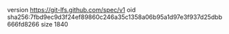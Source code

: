 version https://git-lfs.github.com/spec/v1
oid sha256:7fbd9ec9d3f24ef89860c246a35c1358a06b95a1d97e3f937d25dbb666fd8266
size 1840
